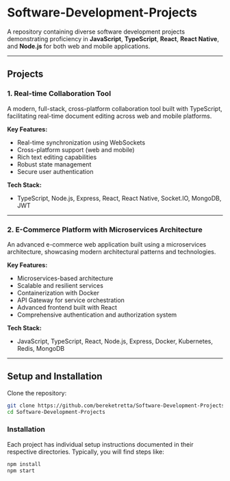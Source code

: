 # Software-Development-Projects

A repository containing diverse software development projects demonstrating proficiency in **JavaScript**, **TypeScript**, **React**, **React Native**, and **Node.js** for both web and mobile applications.

---

## Projects

### 1. **Real-time Collaboration Tool**

A modern, full-stack, cross-platform collaboration tool built with TypeScript, facilitating real-time document editing across web and mobile platforms.

**Key Features:**
- Real-time synchronization using WebSockets
- Cross-platform support (web and mobile)
- Rich text editing capabilities
- Robust state management
- Secure user authentication

**Tech Stack:**
- TypeScript, Node.js, Express, React, React Native, Socket.IO, MongoDB, JWT

---

### 2. **E-Commerce Platform with Microservices Architecture**

An advanced e-commerce web application built using a microservices architecture, showcasing modern architectural patterns and technologies.

**Key Features:**
- Microservices-based architecture
- Scalable and resilient services
- Containerization with Docker
- API Gateway for service orchestration
- Advanced frontend built with React
- Comprehensive authentication and authorization system

**Tech Stack:**
- JavaScript, TypeScript, React, Node.js, Express, Docker, Kubernetes, Redis, MongoDB

---

## Setup and Installation

Clone the repository:

```bash
git clone https://github.com/bereketretta/Software-Development-Projects.git
cd Software-Development-Projects
```

### Installation

Each project has individual setup instructions documented in their respective directories. Typically, you will find steps like:

```bash
npm install
npm start
```
